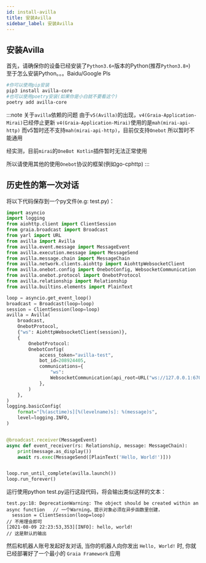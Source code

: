 ```yaml
---
id: install-avilla
title: 安装Avilla
sidebar_label: 安装Avilla
---
```


## 安装Avilla

首先，请确保你的设备已经安装了`Python3.6+`版本的Python(推荐`Python3.8+`)  
至于怎么安装Python。。。Baidu/Google Pls

```sh
#你可以使用pip安装
pip3 install avilla-core
#也可以使用poetry安装(如果你是小白就不要看这个)
poetry add avilla-core
```

:::note 关于`avilla`依赖的问题
由于`v5(Avilla)`的出现，`v4(Graia-Application-Mirai)`已经停止更新
`v4(Graia-Application-Mirai)`使用的是`mah(mirai-api-http)`
而v5暂时还不支持`mah(mirai-api-http)`，目前仅支持`Onebot`
所以暂时不能通用

经实测，目前`mirai`的`OneBot Kotlin`插件暂时无法正常使用

所以请使用其他的使用`Onebot`协议的框架(例如go-cphttp)
:::

## 历史性的第一次对话

将以下代码保存到一个py文件(e.g: test.py)：

```python
import asyncio
import logging
from aiohttp.client import ClientSession
from graia.broadcast import Broadcast
from yarl import URL
from avilla import Avilla
from avilla.event.message import MessageEvent
from avilla.execution.message import MessageSend
from avilla.message.chain import MessageChain
from avilla.network.clients.aiohttp import AiohttpWebsocketClient
from avilla.onebot.config import OnebotConfig, WebsocketCommunication
from avilla.onebot.protocol import OnebotProtocol
from avilla.relationship import Relationship
from avilla.builtins.elements import PlainText

loop = asyncio.get_event_loop()
broadcast = Broadcast(loop=loop)
session = ClientSession(loop=loop)
avilla = Avilla(
    broadcast,
    OnebotProtocol,
    {"ws": AiohttpWebsocketClient(session)},
    {
        OnebotProtocol:
        OnebotConfig(
            access_token="avilla-test",
            bot_id=208924405,
            communications={
                "ws":
                WebsocketCommunication(api_root=URL("ws://127.0.0.1:6700/"))
            },
        )
    },
)
logging.basicConfig(
    format="[%(asctime)s][%(levelname)s]: %(message)s",
    level=logging.INFO,
)


@broadcast.receiver(MessageEvent)
async def event_receiver(rs: Relationship, message: MessageChain):
    print(message.as_display())
    await rs.exec(MessageSend([PlainText('Hello, World!')]))


loop.run_until_complete(avilla.launch())
loop.run_forever()
```

运行使用python test.py运行这段代码，将会输出类似这样的文本：

```log
test.py:18: DeprecationWarning: The object should be created within an async function   // 一个Warning，提示对象必须在异步函数里创建，
  session = ClientSession(loop=loop)                                                    // 不用理会即可
[2021-08-09 22:23:53,353][INFO]: hello, world!                                          // 这是默认的输出
```

然后和机器人账号发起好友对话, 当你的机器人向你发出 `Hello, World!` 时, 你就已经部署好了一个最小的 `Graia Framework` 应用
